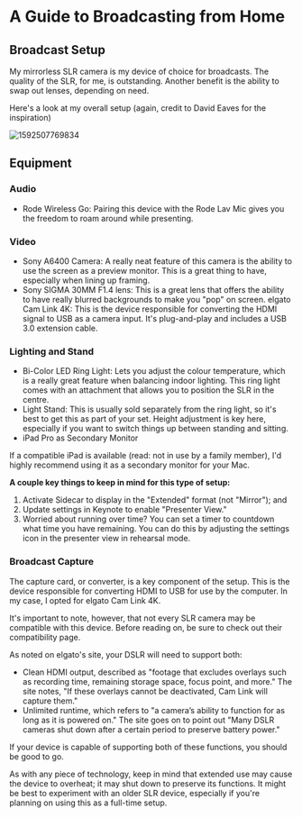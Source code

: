 #  A Guide to Broadcasting from Home

## Broadcast Setup

My mirrorless SLR camera is my device of choice for broadcasts. The quality of the SLR, for me, is outstanding. Another benefit is the ability to swap out lenses, depending on need.

Here's a look at my overall setup (again, credit to David Eaves for the inspiration)

![1592507769834](https://user-images.githubusercontent.com/15017268/125181407-9c2c0380-e1c1-11eb-9b61-8dcd3272fb5a.png)

## Equipment

### Audio

- Rode Wireless Go: Pairing this device with the Rode Lav Mic gives you the freedom to roam around while presenting.

### Video

- Sony A6400 Camera: A really neat feature of this camera is the ability to use the screen as a preview monitor. This is a great thing to have, especially when lining up framing.
- Sony SIGMA 30MM F1.4 lens: This is a great lens that offers the ability to have really blurred backgrounds to make you "pop" on screen.
elgato Cam Link 4K: This is the device responsible for converting the HDMI signal to USB as a camera input. It's plug-and-play and includes a USB 3.0 extension cable.

### Lighting and Stand

- Bi-Color LED Ring Light: Lets you adjust the colour temperature, which is a really great feature when balancing indoor lighting. This ring light comes with an attachment that allows you to position the SLR in the centre.
- Light Stand: This is usually sold separately from the ring light, so it's best to get this as part of your set. Height adjustment is key here, especially if you want to switch things up between standing and sitting.
- iPad Pro as Secondary Monitor

If a compatible iPad is available (read: not in use by a family member), I'd highly recommend using it as a secondary monitor for your Mac.

**A couple key things to keep in mind for this type of setup:**

1. Activate Sidecar to display in the "Extended" format (not "Mirror"); and
2. Update settings in Keynote to enable "Presenter View."
3. Worried about running over time? You can set a timer to countdown what time you have remaining. You can do this by adjusting the settings icon in the presenter view in rehearsal mode.

### Broadcast Capture

The capture card, or converter, is a key component of the setup. This is the device responsible for converting HDMI to USB for use by the computer. In my case, I opted for elgato Cam Link 4K.

It's important to note, however, that not every SLR camera may be compatible with this device. Before reading on, be sure to check out their compatibility page.

As noted on elgato's site, your DSLR will need to support both:

- Clean HDMI output, described as "footage that excludes overlays such as recording time, remaining storage space, focus point, and more." The site notes, "If these overlays cannot be deactivated, Cam Link will capture them."
- Unlimited runtime, which refers to "a camera’s ability to function for as long as it is powered on." The site goes on to point out "Many DSLR cameras shut down after a certain period to preserve battery power."

If your device is capable of supporting both of these functions, you should be good to go.

As with any piece of technology, keep in mind that extended use may cause the device to overheat; it may shut down to preserve its functions. It might be best to experiment with an older SLR device, especially if you're planning on using this as a full-time setup.
